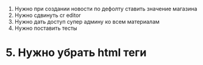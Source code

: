 1. Нужно при создании новости по дефолту ставить значение магазина
2. Нужно сдвинуть cr editor
3. Нужно дать доступ супер админу ко всем материалам 
4. Нужно поставить тесты
# 5. Нужно убрать html теги 
